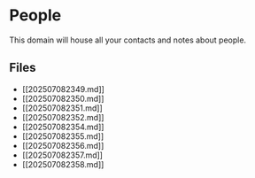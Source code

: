 # People

This domain will house all your contacts and notes about people.

## Files

- [[202507082349.md]]
- [[202507082350.md]]
- [[202507082351.md]]
- [[202507082352.md]]
- [[202507082354.md]]
- [[202507082355.md]]
- [[202507082356.md]]
- [[202507082357.md]]
- [[202507082358.md]]